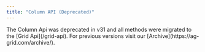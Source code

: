 ```yaml
---
title: "Column API (Deprecated)"
---
```


<note>
The Column Api was deprecated in v31 and all methods were migrated to the [Grid Api](/grid-api). For previous versions visit our [Archive](https://ag-grid.com/archive/).
</note>